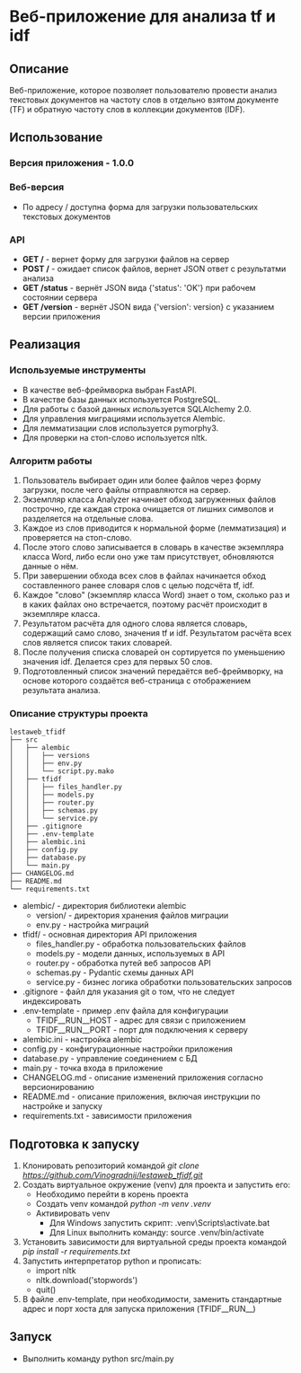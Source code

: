 # Веб-приложение для анализа tf и idf
## Описание
Веб-приложение, которое позволяет пользователю провести анализ текстовых 
документов на частоту слов в отдельно взятом документе (TF) 
и обратную частоту слов в коллекции документов (IDF).
## Использование
### Версия приложения - 1.0.0
### Веб-версия
* По адресу / доступна форма для загрузки пользовательских текстовых документов
### API
* **GET /** - вернет форму для загрузки файлов на сервер
* **POST /** - ожидает список файлов, вернет JSON ответ с результатми анализа
* **GET /status** - вернёт JSON вида {'status': 'OK'} при рабочем состоянии сервера
* **GET /version** - вернёт JSON вида {'version': version} с указанием версии приложения
## Реализация
### Используемые инструменты
* В качестве веб-фреймворка выбран FastAPI.
* В качестве базы данных используется PostgreSQL.
* Для работы с базой данных используется SQLAlchemy 2.0.
* Для управления миграциями используется Alembic.
* Для лемматизации слов используется pymorphy3.
* Для проверки на стоп-слово используется nltk.
### Алгоритм работы
1. Пользователь выбирает один или более файлов через форму загрузки, после чего файлы отправляются на сервер.
2. Экземпляр класса Analyzer начинает обход загруженных файлов построчно, где каждая строка очищается от лишних символов и разделяется на отдельные слова.
3. Каждое из слов приводится к нормальной форме (лемматизация) и проверяется на стоп-слово. 
4. После этого слово записывается в словарь в качестве экземпляра класса Word, либо если оно уже там присутствует, обновляются данные о нём.
5. При завершении обхода всех слов в файлах начинается обход составленного ранее словаря слов с целью подсчёта tf, idf.
6. Каждое "слово" (экземпляр класса Word) знает о том, сколько раз и в каких файлах оно встречается, поэтому расчёт происходит в экземпляре класса.
7. Результатом расчёта для одного слова является словарь, содержащий само слово, значения tf и idf. Результатом расчёта всех слов является список таких словарей.
8. После получения списка словарей он сортируется по уменьшению значения idf. Делается срез для первых 50 слов.
9. Подготовленный список значений передаётся веб-фреймворку, на основе которого создаётся веб-страница с отображением результата анализа.
### Описание структуры проекта
```
lestaweb_tfidf
├── src
│   ├── alembic
│   │   ├── versions
│   │   ├── env.py
│   │   └── script.py.mako
│   ├── tfidf
│   │   ├── files_handler.py
│   │   ├── models.py
│   │   ├── router.py
│   │   ├── schemas.py
│   │   └── service.py
│   ├── .gitignore
│   ├── .env-template
│   ├── alembic.ini
│   ├── config.py
│   ├── database.py
│   └── main.py
├── CHANGELOG.md
├── README.md
└── requirements.txt
```
* alembic/ - директория библиотеки alembic
  * version/ - директория хранения файлов миграции
  * env.py - настройка миграций
* tfidf/ - основная директория API приложения
  * files_handler.py - обработка пользовательских файлов
  * models.py - модели данных, используемых в API
  * router.py - обработка путей веб запросов API
  * schemas.py - Pydantic схемы данных API
  * service.py - бизнес логика обработки пользовательских запросов
* .gitignore - файл для указания git о том, что не следует индексировать
* .env-template - пример .env файла для конфигурации
  * TFIDF__RUN__HOST - адрес для связи с приложением
  * TFIDF__RUN__PORT - порт для подключения к серверу
* alembic.ini - настройка alembic
* config.py - конфигурационные настройки приложения
* database.py - управление соединением с БД
* main.py - точка входа в приложение
* CHANGELOG.md - описание изменений приложения согласно версионированию
* README.md - описание приложения, включая инструкции по настройке и запуску
* requirements.txt - зависимости приложения
## Подготовка к запуску
1. Клонировать репозиторий командой *git clone https://github.com/Vinogradnij/lestaweb_tfidf.git*
2. Создать виртуальное окружение (venv) для проекта и запустить его:
   * Необходимо перейти в корень проекта
   * Создать venv командой *python -m venv .venv*
   * Активировать venv 
     * Для Windows запустить скрипт: .venv\Scripts\activate.bat
     * Для Linux выполнить команду: source .venv/bin/activate
3. Установить зависимости для виртуальной среды проекта командой *pip install -r requirements.txt*
4. Запустить интерпретатор python и прописать:
   * import nltk
   * nltk.download('stopwords')
   * quit()
5. В файле .env-template, при необходимости, заменить стандартные
адрес и порт хоста для запуска приложения (TFIDF__RUN__)
## Запуск
* Выполнить команду python src/main.py